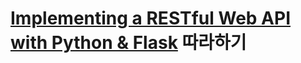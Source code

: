 # [Implementing a RESTful Web API with Python & Flask](http://blog.luisrei.com/articles/flaskrest.html) 따라하기
